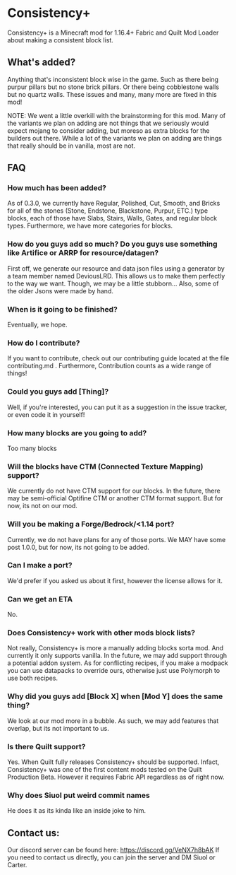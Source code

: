 # Consistency+

Consistency+ is a Minecraft mod for 1.16.4+ Fabric and Quilt Mod Loader about making a consistent block list.

## What's added?

Anything that's inconsistent block wise in the game. Such as there being purpur pillars but no stone brick pillars. Or
there being cobblestone walls but no quartz walls. These issues and many, many more are fixed in this mod!

NOTE: We went a little overkill with the brainstorming for this mod. Many of the variants we plan on adding are not
things that we seriously would expect mojang to consider adding, but moreso as extra blocks for the builders out there.
While a lot of the variants we plan on adding are things that really should be in vanilla, most are not.

## FAQ

### How much has been added?

As of 0.3.0, we currently have Regular, Polished, Cut, Smooth, and Bricks for all of the stones (Stone, Endstone,
Blackstone, Purpur, ETC.) type blocks, each of those have Slabs, Stairs, Walls, Gates, and regular block types.
Furthermore, we have more categories for blocks.

### How do you guys add so much? Do you guys use something like Artifice or ARRP for resource/datagen?

First off, we generate our resource and data json files using a generator by a team member named DeviousLRD. This allows
us to make them perfectly to the way we want. Though, we may be a little stubborn... Also, some of the older Jsons were
made by hand.

### When is it going to be finished?

Eventually, we hope.

### How do I contribute?

If you want to contribute, check out our contributing guide located at the file contributing.md . Furthermore,
Contribution counts as a wide range of things!

### Could you guys add [Thing]?

Well, if you're interested, you can put it as a suggestion in the issue tracker, or even code it in yourself!

### How many blocks are you going to add?

Too many blocks

### Will the blocks have CTM (Connected Texture Mapping) support?

We currently do not have CTM support for our blocks. In the future, there may be semi-official Optifine CTM or another
CTM format support. But for now, its not on our mod.

### Will you be making a Forge/Bedrock/<1.14 port?

Currently, we do not have plans for any of those ports. We MAY have some post 1.0.0, but for now, its not going to be
added.

### Can **I** make a port?

We'd prefer if you asked us about it first, however the license allows for it.

### Can we get an ETA

No.

### Does Consistency+ work with other mods block lists?

Not really, Consistency+ is more a manually adding blocks sorta mod. And currently it only supports vanilla. In the
future, we may add support through a potential addon system. As for conflicting recipes, if you make a modpack you can
use datapacks to override ours, otherwise just use Polymorph to use both recipes.

### Why did you guys add [Block X] when [Mod Y] does the same thing?

We look at our mod more in a bubble. As such, we may add features that overlap, but its not important to us.

### Is there Quilt support?

Yes. When Quilt fully releases Consistency+ should be supported. Infact, Consistency+ was one of the first content mods
tested on the Quilt Production Beta. However it requires Fabric API regardless as of right now.

### Why does Siuol put weird commit names

He does it as its kinda like an inside joke to him.

## Contact us:

Our discord server can be found here: https://discord.gg/VeNX7h8bAK
If you need to contact us directly, you can join the server and DM Siuol or Carter.

